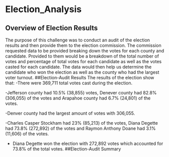 # Election_Analysis

## Overview of Election Results
The purpose of this challenge was to conduct an audit of the election results and then provide them to the election commission. The commission requested data to be provided breaking down the votes for each county and candidate. Provided to them would be a breakdown of the total number of votes and percentage of total votes for each candidate as well as the votes casted for each candidate. The data would then help us determine the candidate who won the election as well as the county who had the largest voter turnout. 
##Election-Audit Results
The results of the election show that:
-There were 369,711 total votes cast during the election. 

-Jefferson county had 10.5% (38,855) votes, Denever county had 82.8% (306,055) of the votes and Arapahoe county had 6.7% (24,801) of the votes.

-Denver county had the largest amount of votes with 306,055.

-Charles Casper Stockham had 23% (85,213) of the votes, Diana Degette had 73.8% (272,892) of the votes and Raymon Anthony Doane had 3.1% (11,606) of the votes.

- Diana Degette won the election with 272,892 votes which accounted for 73.8% of the total votes.
##Election-Audit Summary
